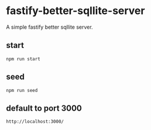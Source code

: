 # fastify-better-sqllite-server

A simple fastify better sqllite server.

## start

`npm run start`

## seed

`npm run seed`

## default to port 3000

`http://localhost:3000/`

